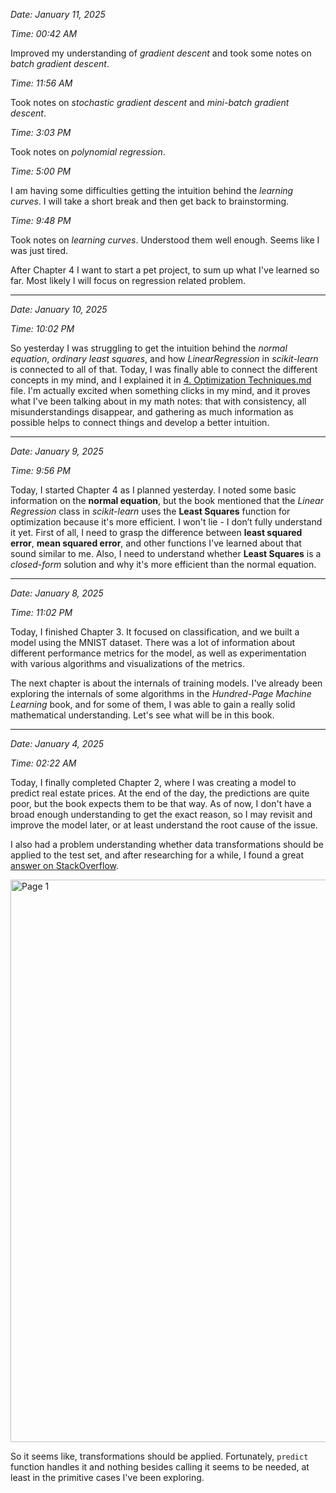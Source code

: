
*Date: January 11, 2025*

*Time: 00:42 AM*

Improved my understanding of *gradient descent* and took some notes on *batch gradient descent*.

*Time: 11:56 AM*

Took notes on *stochastic gradient descent* and *mini-batch gradient descent*.

*Time: 3:03 PM*

Took notes on *polynomial regression*.

*Time: 5:00 PM*

I am having some difficulties getting the intuition behind the *learning curves*. I will take a short break and then get back to brainstorming.

*Time: 9:48 PM*

Took notes on *learning curves*. Understood them well enough. Seems like I was just tired. 

After Chapter 4 I want to start a pet project, to sum up what I've learned so far. Most likely I will focus on regression related problem.  

---

*Date: January 10, 2025*

*Time: 10:02 PM*

So yesterday I was struggling to get the intuition behind the *normal equation*, *ordinary least squares*, and how *LinearRegression* in *scikit-learn* is connected to all of that. Today, I was finally able to connect the different concepts in my mind, and I explained it in [4. Optimization Techniques.md](https://github.com/Dmytro-Posyliuzhnyi/ml-learning-journal/blob/main/Introduction/4.%20Optimization%20Techniques.md) file. I'm actually excited when something clicks in my mind, and it proves what I've been talking about in my math notes: that with consistency, all misunderstandings disappear, and gathering as much information as possible helps to connect things and develop a better intuition.

---

*Date: January 9, 2025*

*Time: 9:56 PM*

Today, I started Chapter 4 as I planned yesterday. I noted some basic information on the **normal equation**, but the book mentioned that the *Linear Regression* class in *scikit-learn* uses the **Least Squares** function for optimization because it's more efficient. I won't lie - I don’t fully understand it yet. First of all, I need to grasp the difference between **least squared error**, **mean squared error**, and other functions I've learned about that sound similar to me. Also, I need to understand whether **Least Squares** is a *closed-form* solution and why it's more efficient than the normal equation.

---

*Date: January 8, 2025*

*Time: 11:02 PM*

Today, I finished Chapter 3. It focused on classification, and we built a model using the MNIST dataset. There was a lot of information about different performance metrics for the model, as well as experimentation with various algorithms and visualizations of the metrics. 

The next chapter is about the internals of training models. I've already been exploring the internals of some algorithms in the *Hundred-Page Machine Learning* book, and for some of them, I was able to gain a really solid mathematical understanding. Let's see what will be in this book.

---

*Date: January 4, 2025*

*Time: 02:22 AM*

Today, I finally completed Chapter 2, where I was creating a model to predict real estate prices. At the end of the day, the predictions are quite poor, but the book expects them to be that way. As of now, 
I don't have a broad enough understanding to get the exact reason, so I may revisit and improve the model later, or at least understand the root cause of the issue.

I also had a problem understanding whether data transformations should be applied to the test set, and after researching for a while, I found a great 
[answer on StackOverflow](https://stackoverflow.com/questions/68284264/does-the-pipeline-object-in-sklearn-transform-the-test-data-when-using-the-pred).

<img width="900" alt="Page 1" src="https://github.com/user-attachments/assets/7a84c13e-2fad-496b-b353-c3af3061f954">

So it seems like, transformations should be applied. Fortunately, `predict` function handles it and nothing besides calling it seems to be needed, at least in the primitive cases I've been exploring.
